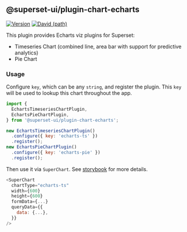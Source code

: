 ## @superset-ui/plugin-chart-echarts

[![Version](https://img.shields.io/npm/v/@superset-ui/plugin-chart-echarts.svg?style=flat-square)](https://img.shields.io/npm/v/@superset-ui/plugin-chart-echarts.svg?style=flat-square)
[![David (path)](https://img.shields.io/david/apache-superset/superset-ui.svg?path=packages%2Fsuperset-ui-plugin-chart-echarts&style=flat-square)](https://david-dm.org/apache-superset/superset-ui?path=packages/superset-ui-plugin-chart-echarts)

This plugin provides Echarts viz plugins for Superset:
- Timeseries Chart (combined line, area bar with support for predictive analytics)
- Pie Chart

### Usage

Configure `key`, which can be any `string`, and register the plugin. This `key` will be used to lookup this chart throughout the app.

```js
import {
  EchartsTimeseriesChartPlugin,
  EchartsPieChartPlugin,
} from '@superset-ui/plugin-chart-echarts';

new EchartsTimeseriesChartPlugin()
  .configure({ key: 'echarts-ts' })
  .register();
new EchartsPieChartPlugin()
  .configure({ key: 'echarts-pie' })
  .register();
```

Then use it via `SuperChart`. See [storybook](https://apache-superset.github.io/superset-ui/?selectedKind=chart-plugins-plugin-chart-echarts) for more details.

```js
<SuperChart
  chartType="echarts-ts"
  width={600}
  height={600}
  formData={...}
  queryData={{
    data: {...},
  }}
/>
```
